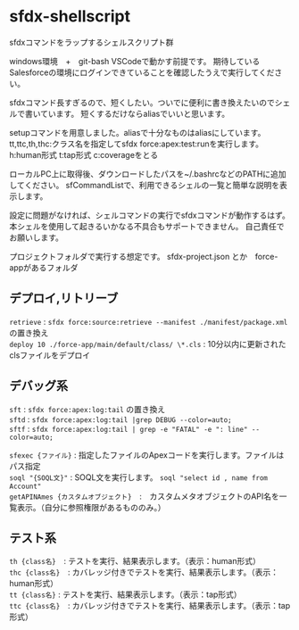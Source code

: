 # sfdx-shellscript
sfdxコマンドをラップするシェルスクリプト群

windows環境　+　git-bash VSCodeで動かす前提です。
期待しているSalesforceの環境にログインできていることを確認したうえで実行してください。

sfdxコマンド長すぎるので、短くしたい。ついでに便利に書き換えたいのでシェルで書いています。
短くするだけならaliasでいいと思います。

setupコマンドを用意しました。aliasで十分なものはaliasにしています。
tt,ttc,th,thc:クラス名を指定してsfdx force:apex:test:runを実行します。
h:human形式
t:tap形式
c:coverageをとる

ローカルPC上に取得後、ダウンロードしたパスを~/.bashrcなどのPATHに追加してください。
sfCommandListで、利用できるシェルの一覧と簡単な説明を表示します。

設定に問題がなければ、シェルコマンドの実行でsfdxコマンドが動作するはず。
本シェルを使用して起きるいかなる不具合もサポートできません。
自己責任でお願いします。

プロジェクトフォルダで実行する想定です。
sfdx-project.json とか　force-appがあるフォルダ

## デプロイ,リトリーブ
`retrieve` : `sfdx force:source:retrieve --manifest ./manifest/package.xml`　の置き換え   
`deploy 10 ./force-app/main/default/class/ \*.cls` : 10分以内に更新されたclsファイルをデプロイ    
  
## デバッグ系
`sft` : `sfdx force:apex:log:tail` の置き換え  
`sftd` : `sfdx force:apex:log:tail |grep DEBUG --color=auto;`  
`sftf` : `sfdx force:apex:log:tail | grep -e "FATAL" -e ": line" --color=auto;`  

`sfexec {ファイル}` : 指定したファイルのApexコードを実行します。ファイルはパス指定  
`soql "{SOQL文}"` : SOQL文を実行します。 `soql "select id , name from Account"`  
`getAPINAmes {カスタムオブジェクト}`　:　カスタムメタオブジェクトのAPI名を一覧表示。（自分に参照権限があるもののみ。）  
  
  
## テスト系
`th {class名}`　: テストを実行、結果表示します。（表示：human形式）  
`thc {class名}`　: カバレッジ付きでテストを実行、結果表示します。（表示：human形式）  
`tt {class名}` : テストを実行、結果表示します。（表示：tap形式）  
`ttc {class名}`　: カバレッジ付きでテストを実行、結果表示します。（表示：tap形式）  


